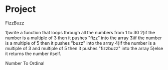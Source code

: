 # Project

FizzBuzz

1)write a function that loops through all the numbers from 1 to 30
2)if the number is a multiple of 3 then it pushes "fizz" into the array
3)if the number is a multiple of 5 then it pushes "buzz" into the array
4)if the number is a multiple of 3 and multiple of 5 then it pushes "fizzbuzz" into the array
5)else it returns the number itself.


Number To Ordinal

